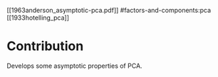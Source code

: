 [[1963anderson_asymptotic-pca.pdf]]
#factors-and-components:pca
[[1933hotelling_pca]] 

# Contribution  

   Develops some asymptotic properties of PCA. 

